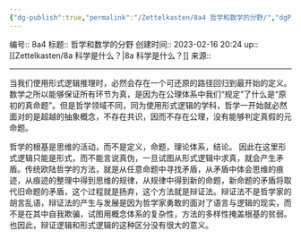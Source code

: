```yaml
---
{"dg-publish":true,"permalink":"/Zettelkasten/8a4 哲学和数学的分野/","dgPassFrontmatter":true}
---
```


编号:: 8a4
标题:: 哲学和数学的分野
创建时间:: 2023-02-16 20:24
up:: [[Zettelkasten/8a 科学是什么？\|8a 科学是什么？]]
来源:: 

---
当我们使用形式逻辑推理时，必然会存在一个可还原的路径回归到最开始的定义。
数学之所以能够保证所有环节为真，是因为在公理体系中我们“规定”了什么是“原初的真命题”。但是哲学领域不同，同为使用形式逻辑的学科，哲学一开始就必然面对的是超越的抽象概念，不存在共识，因而不存在公理，没有能够判定真假的元命题。

哲学的根基是思维的活动，而不是定义，命题，理论体系，结论。
因此在这里形式逻辑只能是形式，而不能言说真伪，一旦试图从形式逻辑中求真，就会产生矛盾。传统欧陆哲学的方法，就是从任意命题中寻找矛盾，从矛盾中体会思维的痕迹，从痕迹的整理中得到思维的规律，从规律中得到新的命题，新命题的矛盾将取代旧命题的矛盾，这个过程就是扬弃，这个方法就是辩证法。辩证法不是哲学家的胡言乱语，辩证法的产生与发展是因为哲学家勇敢的面对了语言与逻辑的现实，而不是在其中自我欺骗，试图用概念体系的复杂性，方法的多样性掩盖根基的贫弱。
也因此，辩证逻辑和形式逻辑的这种区分没有很大的意义。
